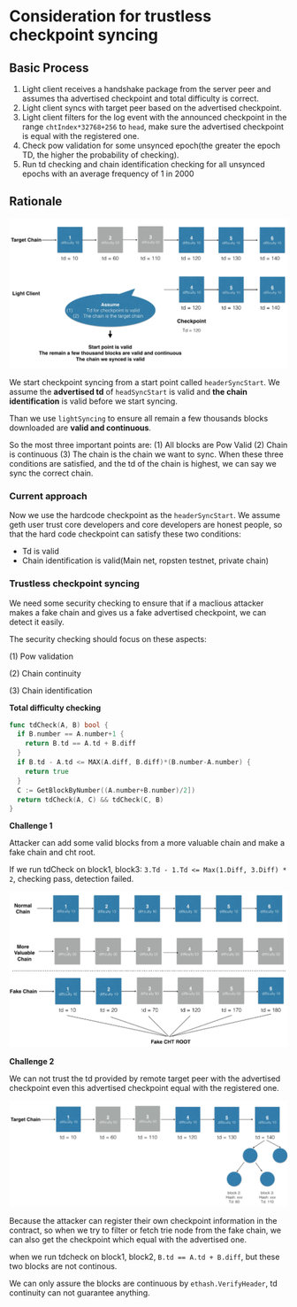 # Consideration for trustless checkpoint syncing

## Basic Process

1. Light client receives a handshake package from the server peer and assumes tha advertised checkpoint and total difficulty is correct.
2. Light client syncs with target peer based on the advertised checkpoint.
3. Light client filters for the log event with the announced checkpoint in the range `chtIndex*32768+256` to `head`, make sure the advertised checkpoint is equal with the registered one.
4. Check pow validation for some unsynced epoch(the greater the epoch TD, the higher the probability of checking).
5. Run td checking and chain identification checking for all unsynced epochs  with an average frequency of 1 in 2000

## Rationale

![](./pic/checkpoint_syncing_rationale.jpeg)

We start checkpoint syncing from a start point called `headerSyncStart`. We assume the **advertised td** of `headSyncStart` is valid and **the chain identification** is valid before we start syncing.

Than we use `lightSyncing` to ensure all remain a few thousands blocks downloaded are **valid and continuous**.

So the most three important points are: (1) All blocks are Pow Valid (2) Chain is continuous (3) The chain is the chain we want to sync. When these three conditions are satisfied, and the td of the chain is highest, we can say we sync the correct chain.

### Current approach

Now we use the hardcode checkpoint as the `headerSyncStart`. We assume geth user trust core developers and core developers are honest people, so that the hard code checkpoint can satisfy these two conditions:

* Td is valid
* Chain identification is valid(Main net, ropsten testnet, private chain)

### Trustless checkpoint syncing

We need some security checking to ensure that if a maclious attacker makes a fake chain and gives us a fake advertised checkpoint, we can detect it easily.

The security checking should focus on these aspects:

(1) Pow validation

(2) Chain continuity

(3) Chain identification

**Total difficulty checking**

```Go
func tdCheck(A, B) bool {
  if B.number == A.number+1 {
    return B.td == A.td + B.diff
  }
  if B.td - A.td <= MAX(A.diff, B.diff)*(B.number-A.number) {
    return true
  }
  C := GetBlockByNumber((A.number+B.number)/2])
  return tdCheck(A, C) && tdCheck(C, B)
}
```

**Challenge 1**

Attacker can add some valid blocks from a more valuable chain and make a fake chain and cht root.

If we run tdCheck on block1, block3: `3.Td - 1.Td <= Max(1.Diff, 3.Diff) * 2`, checking pass, detection failed.

![](./pic/tdcheck1.jpeg)



**Challenge 2**

We can not trust the td provided by remote target peer with the advertised checkpoint even this advertised checkpoint equal with the registered one.

![](./pic/tdcheck2.jpeg)

Because the attacker can register their own checkpoint information in the contract, so when we try to filter or fetch trie node from the fake chain, we can also get the checkpoint which equal with the advertised one.

when we run tdcheck on block1, block2, `B.td == A.td + B.diff`, but these two blocks are not continous.

We can only assure the blocks are continuous by `ethash.VerifyHeader`, td continuity  can not guarantee anything.





